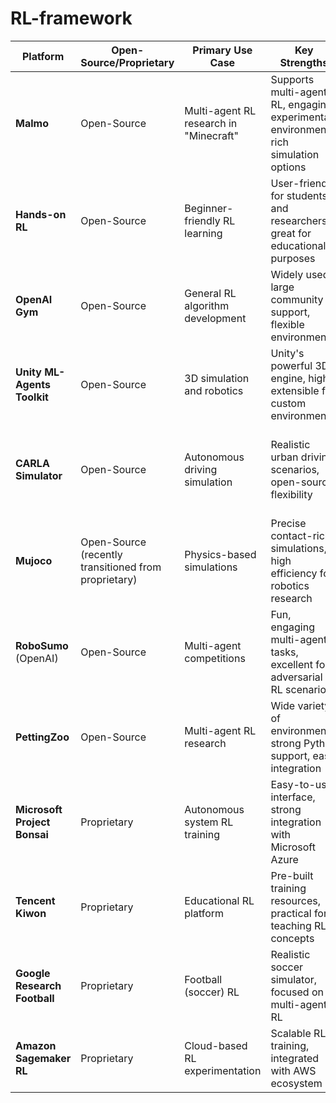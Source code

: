# RL-framework



|**Platform**|**Open-Source/Proprietary**|**Primary Use Case**|**Key Strengths**|**Challenges**|**URL**|
|---|---|---|---|---|---|
|**Malmo**|Open-Source|Multi-agent RL research in "Minecraft"|Supports multi-agent RL, engaging experimental environment, rich simulation options|Limited scalability, requires familiarity with Minecraft setups|[Malmo GitHub](https://github.com/microsoft/malmo)|
|**Hands-on RL**|Open-Source|Beginner-friendly RL learning|User-friendly for students and researchers, great for educational purposes|Limited flexibility for advanced RL experiments|[Hands-on RL](https://rl-learn-datawhale.github.io/)|
|**OpenAI Gym**|Open-Source|General RL algorithm development|Widely used, large community support, flexible environments|Lacks complex 3D environments and physics-based simulations|[OpenAI Gym](https://www.gymlibrary.dev/)|
|**Unity ML-Agents Toolkit**|Open-Source|3D simulation and robotics|Unity's powerful 3D engine, highly extensible for custom environments|Requires Unity knowledge, steep learning curve for beginners|[Unity ML-Agents](https://unity.com/products/machine-learning-agents)|
|**CARLA Simulator**|Open-Source|Autonomous driving simulation|Realistic urban driving scenarios, open-source flexibility|High computational demands, limited beyond driving research|[CARLA Simulator](http://carla.org/)|
|**Mujoco**|Open-Source (recently transitioned from proprietary)|Physics-based simulations|Precise contact-rich simulations, high efficiency for robotics research|Licensing model may still be evolving, high hardware demands|[Mujoco](https://mujoco.org/)|
|**RoboSumo** (OpenAI)|Open-Source|Multi-agent competitions|Fun, engaging multi-agent tasks, excellent for adversarial RL scenarios|Limited number of environments|[RoboSumo GitHub](https://github.com/openai/multiagent-competition)|
|**PettingZoo**|Open-Source|Multi-agent RL research|Wide variety of environments, strong Python support, easy integration|Limited customization for advanced researchers|[PettingZoo](https://www.pettingzoo.ml/)|
|**Microsoft Project Bonsai**|Proprietary|Autonomous system RL training|Easy-to-use interface, strong integration with Microsoft Azure|Requires Azure account, costs associated with scaling|[Microsoft Project Bonsai](https://bons.ai/)|
|**Tencent Kiwon**|Proprietary|Educational RL platform|Pre-built training resources, practical for teaching RL concepts|Limited customization, mostly focused on educational use|[Tencent Kiwon](https://kiwon.tencent.com/)|
|**Google Research Football**|Proprietary|Football (soccer) RL|Realistic soccer simulator, focused on multi-agent RL|Narrow use case (soccer-focused), less generalizable|[Google Research Football](https://github.com/google-research/football)|
|**Amazon Sagemaker RL**|Proprietary|Cloud-based RL experimentation|Scalable RL training, integrated with AWS ecosystem|Costs associated with AWS usage, limited transparency|[Amazon Sagemaker RL](https://aws.amazon.com/sagemaker/rl/)|

